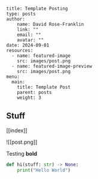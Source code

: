 ```config
title: Template Posting
type: posts
author: 
    name: David Rose-Franklin
    link: ""
    email: ""
    avatar: ""
date: 2024-09-01
resources:
  - name: featured-image
    src: images/post.png 
  - name: featured-image-preview
    src: images/post.png
menu:
  main:
    title: Template Post
    parent: posts
    weight: 3
```
## Stuff

[[index]]


![[post.png]]

Testing **bold** 
```python 
def hi(stuff: str) -> None:
    print("Hello World")
```
